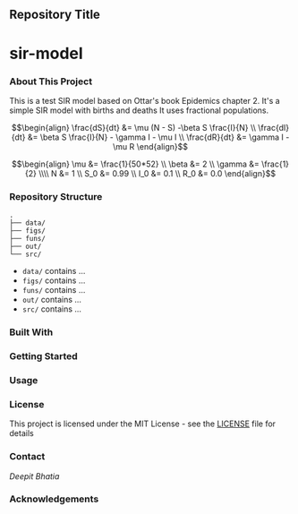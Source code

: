 ## Repository Title
# sir-model
### About This Project

This is a test SIR model based on Ottar's book Epidemics chapter 2.
It's a simple SIR model with births and deaths
It uses fractional populations.
```math
\begin{align}
\frac{dS}{dt} &= \mu (N - S) -\beta S \frac{I}{N} \\
\frac{dI}{dt} &= \beta S \frac{I}{N} - \gamma I - \mu I \\
\frac{dR}{dt} &= \gamma I - \mu R
\end{align}
```

```math
\begin{align}
\mu &= \frac{1}{50*52} \\
\beta &= 2 \\
\gamma &= \frac{1}{2} \\\\

N &= 1 \\
S_0 &= 0.99 \\
I_0 &= 0.1 \\
R_0 &= 0.0
\end{align}
```

### Repository Structure

```
.
├── data/
├── figs/
├── funs/
├── out/
└── src/
```

- `data/` contains ...
- `figs/` contains ...
- `funs/` contains ...
- `out/` contains ...
- `src/` contains ...


### Built With

### Getting Started

### Usage

### License
This project is licensed under the MIT License - see the [LICENSE](LICENSE) file for details

### Contact

*Deepit Bhatia*

### Acknowledgements
